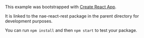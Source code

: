 This example was bootstrapped with [Create React App](https://github.com/facebook/create-react-app).

It is linked to the nae-react-rest package in the parent directory for development purposes.

You can run `npm install` and then `npm start` to test your package.
